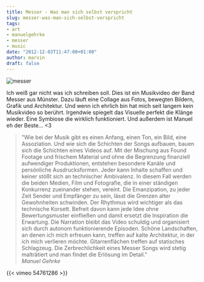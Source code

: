 ```yaml
---
title: Messer - Was man sich selbst verspricht
slug: messer-was-man-sich-selbst-verspricht
tags:
- art
- manuelgehrke
- messer
- music
date: "2012-12-03T11:47:00+01:00"
author: marvin
draft: false
---
```

![messer](/images/messer.jpg)

Ich weiß gar nicht was ich schreiben soll. Dies ist ein Musikvideo der
Band Messer aus Münster. Dazu läuft eine Collage aus Fotos, bewegten
Bildern, Grafik und Architektur. Und wenn ich ehrlich bin hat mich seit
langem kein Musikvideo so berührt. Irgendwie spiegelt das Visuelle
perfekt die Klänge wieder. Eine Symbiose die wirklich funktioniert. Und
außerdem ist Manuel eh der Beste... \<3

> "Wie bei der Musik gibt es einen Anfang, einen Ton, ein Bild, eine
> Assoziation. Und wie sich die Schichten der Songs aufbauen, bauen sich
> die Schichten eines Videos auf. Mit der Mischung aus Found Footage und
> frischem Material und ohne die Begrenzung finanziell aufwendiger
> Produktionen, entstehen besondere Kanäle und persönliche
> Ausdrucksformen. Jeder kann Inhalte schaffen und keiner stößt sich an
> technischer Ambivalenz. In diesem Fall werden die beiden Medien, Film
> und Fotografie, die in einer ständigen Konkurrenz zueinander stehen,
> vereint. Die Emanzipation, zu jeder Zeit Sender und Empfänger zu sein,
> lässt die Grenzen alter Gewohnheiten schwinden. Der Rhythmus wird
> wichtiger als das technische Korsett. Befreit davon kann jede Idee
> ohne Bewertungsmuster einfließen und damit ersetzt die Inspiration die
> Erwartung. Die Narration bleibt das Video schuldig und organisiert
> sich durch autonom funktionierende Episoden. Schöne Landschaften, an
> denen ich mich erfreuen kann, treffen auf kalte Architektur, in der
> ich mich verlieren möchte. Gitarrenflächen treffen auf statisches
> Schlagzeug. Die Zerbrechlichkeit eines Messer Songs wird stetig
> malträtiert und man findet die Erlösung im Detail."  
>  <cite>Manuel Gehrke</cite>

{{< vimeo 54761286 >}}
